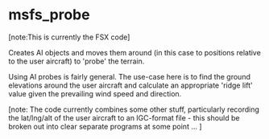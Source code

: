 # msfs_probe

[note:This is currently the FSX code]

Creates AI objects and moves them around (in this case to positions relative to the user aircraft)
to 'probe' the terrain.

Using AI probes is fairly general. The use-case here is to find the ground elevations around
the user aircraft and calculate an appropriate 'ridge lift' value given the prevailing wind speed
and direction.

[note: The code currently combines some other stuff, particularly recording the lat/lng/alt of the
user aircraft to an IGC-format file - this should be broken out into clear separate programs at some
point ... ]
